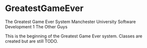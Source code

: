 # GreatestGameEver
The Greatest Game Ever System
Manchester University
Software Development 1
The Other Guys


This is the beginning of the Greatest Game Ever system. Classes are created but are still TODO.
